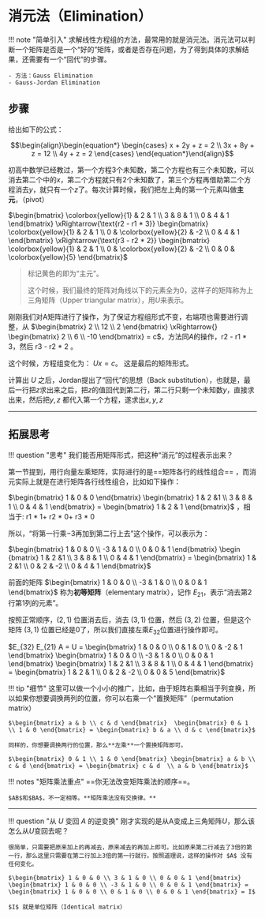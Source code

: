 # 消元法（Elimination）

!!! note "简单引入"
    求解线性方程组的方法，最常用的就是消元法。消元法可以判断一个矩阵是否是一个“好的”矩阵，或者是否存在问题，为了得到具体的求解结果，还需要有一个“回代”的步骤。

    - 方法：Gauss Elimination
    - Gauss-Jordan Elimination


## 步骤

给出如下的公式：

$$\begin{align}\begin{equation*}
\begin{cases}
x  + 2y + z   = 2 \\ 3x + 8y + z = 12 \\ 4y + z = 2
\end{cases}
\end{equation*}\end{align}$$

初高中数学已经教过，第一个方程3个未知数，第二个方程也有三个未知数，可以消去第二个中的$x$，第二个方程就只有2个未知数了，第三个方程再借助第二个方程消去$y$，就只有一个$z$了。每次计算时候，我们把左上角的第一个元素叫做**主元**，（pivot）

$\begin{bmatrix} \colorbox{yellow}{1} & 2 & 1 \\ 3 & 8 & 1 \\ 0 & 4 & 1 \end{bmatrix} \xRightarrow{\text{r2 - r1 * 3}}  \begin{bmatrix}   \colorbox{yellow}{1} & 2 & 1 \\ 0 & \colorbox{yellow}{2} & -2 \\ 0 & 4 & 1 \end{bmatrix} \xRightarrow{\text{r3 - r2 * 2}} \begin{bmatrix} \colorbox{yellow}{1} & 2 & 1 \\ 0 & \colorbox{yellow}{2} & -2 \\ 0 & 0 & \colorbox{yellow}{5} \end{bmatrix}$

> 标记黄色的即为“主元”。
>
> 这个时候，我们最终的矩阵对角线以下的元素全为0，这样子的矩阵称为上三角矩阵（Upper triangular matrix），用$U$来表示。


刚刚我们对A矩阵进行了操作，为了保证方程组形式不变，右端项也需要进行调整，从 $\begin{bmatrix} 2 \\ 12 \\ 2 \end{bmatrix} \xRightarrow{} \begin{bmatrix} 2 \\ 6 \\ -10 \end{bmatrix} = c$，方法同$A$的操作，$\text{r2 - r1 * 3}$，然后 $\text{r3 - r2 * 2}$ 。

这个时候，方程组变化为： $Ux = c$。 这是最后的矩阵形式。

计算出 $U$ 之后，Jordan提出了“回代”的思想（Back substitution），也就是，最后一行把$z$求出来之后，把$z$的值回代到第二行，第二行只剩一个未知数$y$，直接求出来，然后把$y,z$ 都代入第一个方程，遂求出$x, y, z$

-----------

## 拓展思考

!!! question "思考"
    我们能否用矩阵形式，把这种“消元”的过程表示出来？

第一节提到，用行向量左乘矩阵，实际进行的是==矩阵各行的线性组合== ，而消元实际上就是在进行矩阵各行线性组合，比如如下操作：

$\begin{bmatrix} 1 & 0 & 0 \end{bmatrix} \begin{bmatrix} 1 & 2  &1 \\ 3 & 8 & 1 \\ 0 & 4 & 1 \end{bmatrix} = \begin{bmatrix} 1 & 2 & 1 \end{bmatrix}$ ，相当于: $\text{r1 * 1+ r2 * 0+ r3 * 0}$ 

所以，“将第一行乘$-3$再加到第二行上去”这个操作，可以表示为：

$\begin{bmatrix} 1 & 0 & 0 \\ -3 & 1 & 0 \\ 0 & 0 & 1 \end{bmatrix} \begin
{bmatrix} 1 & 2  &1 \\ 3 & 8 & 1 \\ 0 & 4 & 1 \end{bmatrix} = \begin{bmatrix} 1 & 2  &1 \\ 0 & 2 & -2 \\ 0 & 4 & 1 \end{bmatrix}$

前面的矩阵 $\begin{bmatrix} 1 & 0 & 0 \\ -3 & 1 & 0 \\ 0 & 0 & 1 \end{bmatrix}$ 称为**初等矩阵**（elementary matrix），记作 $E_{21}$，表示“消去第2行第1列的元素”。

按照正常顺序，$(2,1)$ 位置消去后，消去 $(3,1)$ 位置，然后 $(3,2)$ 位置，但是这个矩阵 $(3,1)$ 位置已经是0了，所以我们直接左乘$E_{32}$位置进行操作即可。

$E_{32} E_{21} A = U = \begin{bmatrix} 1 & 0 & 0 \\ 0 & 1 & 0 \\ 0 & -2 & 1 \end{bmatrix} \begin{bmatrix} 1 & 0 & 0 \\ -3 & 1 & 0 \\ 0 & 0 & 1  \end{bmatrix} \begin{bmatrix} 1 & 2  &1 \\ 3 & 8 & 1 \\ 0 & 4 & 1 \end{bmatrix} = \begin{bmatrix} 1 & 2 & 1 \\ 0 & 2 & -2 \\ 0 & 0 & 5 \end{bmatrix}$

!!! tip "细节"
    这里可以做一个小小的推广，比如，由于矩阵右乘相当于列变换，所以如果你想要调换两列的位置，你可以右乘一个“置换矩阵”（permutation matrix）

    $\begin{bmatrix} a & b \\ c & d \end{bmatrix}  \begin{bmatrix} 0 & 1 \\ 1 & 0 \end{bmatrix} = \begin{bmatrix} b & a \\ d & c \end{bmatrix}$

    同样的，你想要调换两行的位置，那么**左乘**一个置换矩阵即可。

    $\begin{bmatrix} 0 & 1 \\ 1 & 0 \end{bmatrix} \begin{bmatrix} a & b \\ c & d \end{bmatrix} = \begin{bmatrix} c & d  \\ a & b \end{bmatrix}$


!!! notes "矩阵乘法重点" 
    ==你无法改变矩阵乘法的顺序==。

    $AB$和$BA$，不一定相等。**矩阵乘法没有交换律。**


----------


!!! question "从 $U$ 变回 $A$ 的逆变换"
    刚才实现的是从A变成上三角矩阵$U$，那么该怎么从$U$变回去呢？

    很简单，只需要把原来加上的再减去，原来减去的再加上即可。比如原来第二行减去了3倍的第一行，那么这里只需要在第二行加上3倍的第一行就行。按照道理说，这样的操作对 $A$ 没有任何变化。

    $\begin{bmatrix} 1 & 0 & 0 \\ 3 & 1 & 0 \\ 0 & 0 & 1 \end{bmatrix} \begin{bmatrix} 1 & 0 & 0 \\ -3 & 1 & 0 \\ 0 & 0 & 1 \end{bmatrix} = \begin{bmatrix} 1 & 0 & 0 \\ 0 & 1 & 0 \\ 0 & 0 & 1 \end{bmatrix} = I$

    $I$ 就是单位矩阵（Identical matrix）